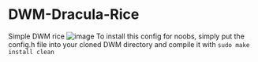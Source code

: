 # DWM-Dracula-Rice
Simple DWM rice
![image](https://user-images.githubusercontent.com/65056928/117819579-acfae000-b237-11eb-949e-c473a2265485.png)
To install this config for noobs, simply put the config.h file into your cloned DWM directory and compile it with `sudo make install clean`
